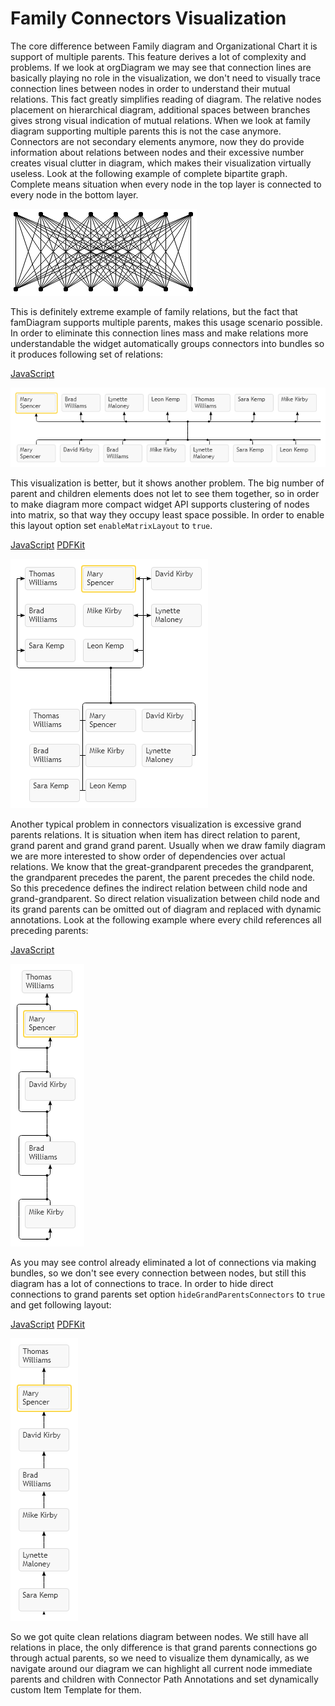# Family Connectors Visualization
The core difference between Family diagram and Organizational Chart it is support of multiple parents. This feature derives a lot of complexity and problems. If we look at orgDiagram we may see that connection lines are basically playing no role in the visualization, we don't need to visually trace connection lines between nodes in order to understand their mutual relations. This fact greatly simplifies reading of diagram. The relative nodes placement on hierarchical diagram, additional spaces between branches gives strong visual indication of mutual relations. When we look at family diagram supporting multiple parents this is not the case anymore. Connectors are not secondary elements anymore, now they do provide information about relations between nodes and their excessive number creates visual clutter in diagram, which makes their visualization virtually useless.  Look at the following example of complete bipartite graph. Complete means situation when every node in the top layer is connected to every node in the bottom layer.

![Complete Bipartite Graph](images/cbp88.png)

This is definitely extreme example of family relations, but the fact that famDiagram supports multiple parents, makes this usage scenario possible. In order to eliminate this connection lines mass and make relations more understandable the widget automatically groups connectors into bundles so it produces following set of relations: 

[JavaScript](javascript.controls/CaseFamilyChartRelations.html)

![Screenshot](images/screenshots/CaseFamilyChartRelations.png)

This visualization is better, but it shows another problem. The big number of parent and children elements does not let to see them together, so in order to make diagram more compact widget API supports clustering of nodes into matrix, so that way they occupy least space possible. In order to enable this layout option set `enableMatrixLayout` to `true`.

[JavaScript](javascript.controls/CaseFamilyChartMatrixLayout.html)
[PDFKit](pdfkit.plugins/FamilyMatrix.html)

![Screenshot](images/screenshots/CaseFamilyChartMatrixLayout.png)

Another typical problem in connectors visualization is excessive grand parents relations. It is situation when item has direct relation to parent, grand parent and grand grand parent. Usually when we draw family diagram we are more interested to show order of dependencies over actual relations. We know that the great-grandparent precedes the grandparent, the grandparent precedes the parent, the parent precedes the child node.  So this precedence defines the indirect relation between child node and grand-grandparent. So direct relation visualization between child node and its grand parents can be omitted out of diagram and replaced with dynamic annotations. Look at the following example where every child references all preceding parents:

[JavaScript](javascript.controls/CaseFamilyChartGrandParentsRelations.html)

![Screenshot](images/screenshots/CaseFamilyChartGrandParentsRelations.png)

As you may see control already eliminated a lot of connections via making bundles, so we don't see every connection between nodes, but still this diagram has a lot of connections to trace. In order to hide direct connections to grand parents set option `hideGrandParentsConnectors` to `true` and get following layout:

[JavaScript](javascript.controls/CaseFamilyChartHiddenGrandParentsRelations.html)
[PDFKit](pdfkit.plugins/HideGrandParentsConnectors.html)

![Screenshot](images/screenshots/CaseFamilyChartHiddenGrandParentsRelations.png)

So we got quite clean relations diagram between nodes. We still have all relations in place, the only difference is that grand parents connections go through actual parents, so we need to visualize them dynamically, as we navigate around our diagram we can highlight all current node immediate parents and children with Connector Path Annotations and set dynamically custom Item Template for them.